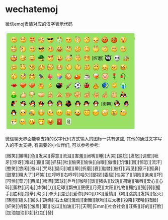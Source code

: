 # wechatemoj
微信emoj表情对应的汉字表示代码

![](https://github.com/xcl-net/wechatemoj/blob/master/image-20200519163917208.png)



微信聊天界面能够支持的汉字代码方式输入的图标一共有这些, 其他的通过文字写入的不太支持, 有需要的小伙伴们, 可以参考参考:


[微笑][撇嘴][色][发呆][得意][流泪][害羞][闭嘴][睡][大哭][尴尬][发怒][调皮][呲牙][惊讶][难过][酷][囧][抓狂][吐][偷笑][愉快][白眼][傲慢][饥饿][困][惊恐][流汗][憨笑][悠闲][奋斗][咒骂][疑问][嘘][晕][折磨][衰][骷髅][敲打][再见][擦汗][抠鼻][鼓掌][糗大了][坏笑][左哼哼][右哼哼][哈欠][鄙视][委屈][快哭了][阴险][亲亲][吓][可怜][菜刀][西瓜][啤酒][篮球][乒乓][咖啡][饭][猪头][玫瑰][凋谢][嘴唇][爱心][心碎][蛋糕][闪电][炸弹][刀][足球][瓢虫][便便][月亮][太阳][礼物][拥抱][强][弱][握手][胜利][抱拳][勾引][拳头][差劲][爱你][NO][OK][爱情][飞吻][跳跳][发抖][怄火][转圈][磕头][回头][跳绳][右太极][激动][街舞][献吻][左太极][投降][嘿哈][捂脸][奸笑][机智][皱眉][耶][吃瓜][加油][汗][天啊][Emm][社会社会][旺柴][好的][打脸][加油加油][哇][红包][發]